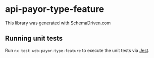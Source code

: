 
# api-payor-type-feature

This library was generated with SchemaDriven.com

## Running unit tests

Run `nx test web-payor-type-feature` to execute the unit tests via [Jest](https://jestjs.io).

